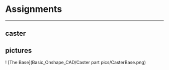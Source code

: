 # Assignments

------------------

## caster

## pictures

! [The Base](Basic_Onshape_CAD/Caster part pics/CasterBase.png)
